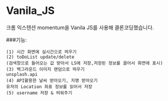 # Vanila_JS

크롬 익스텐션 momentum을 Vanila JS를 사용해 클론코딩했습니다.

###기능:
```
(1) 시간 화면에 실시간으로 띄우기 
(2) toDoList update/delete
(검색창으로 들어오는 값 받아서 LS에 저장,저장된 정보를 끌어서 화면에 표시)
(3) 백그라운드 이미지 랜덤으로 띄우기
unsplash.api
(4) API활용한 날씨 받아오기, 지명 받아오기
유저의 Location 좌표 정보를 읽어서 저장
(5) username 저장 & 띄워주기
```
